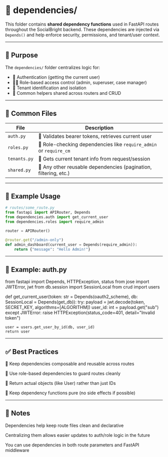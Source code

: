# 📂 dependencies/

This folder contains **shared dependency functions** used in FastAPI routes throughout the SocialBright backend. These dependencies are injected via `Depends()` and help enforce security, permissions, and tenant/user context.

---

## 🎯 Purpose

The `dependencies/` folder centralizes logic for:

- 🔐 Authentication (getting the current user)
- 🧑‍💼 Role-based access control (admin, superuser, case manager)
- 🏢 Tenant identification and isolation
- 🧩 Common helpers shared across routers and CRUD

---

## 📄 Common Files

| File               | Description                                                       |
|--------------------|-------------------------------------------------------------------|
| `auth.py`          | 🔐 Validates bearer tokens, retrieves current user                |
| `roles.py`         | 👥 Role-checking dependencies like `require_admin` or `require_cm`|
| `tenants.py`       | 🏢 Gets current tenant info from request/session                  |
| `shared.py`        | 🧰 Any other reusable dependencies (pagination, filtering, etc.)  |

---

## 🧪 Example Usage

```python
# routes/some_route.py
from fastapi import APIRouter, Depends
from dependencies.auth import get_current_user
from dependencies.roles import require_admin

router = APIRouter()

@router.get("/admin-only")
def admin_dashboard(current_user = Depends(require_admin)):
    return {"message": "Hello Admin!"}
```

---

## 🔧 Example: auth.py

from fastapi import Depends, HTTPException, status
from jose import JWTError, jwt
from db.session import SessionLocal
from crud import users

def get_current_user(token: str = Depends(oauth2_scheme), db: SessionLocal = Depends(get_db)):
    try:
        payload = jwt.decode(token, SECRET_KEY, algorithms=[ALGORITHM])
        user_id: int = payload.get("sub")
    except JWTError:
        raise HTTPException(status_code=401, detail="Invalid token")
    
    user = users.get_user_by_id(db, user_id)
    return user

---

## ✅ Best Practices

🧱 Keep dependencies composable and reusable across routes

🔐 Use role-based dependencies to guard routes cleanly

🧩 Return actual objects (like User) rather than just IDs

🧼 Keep dependency functions pure (no side effects if possible)

---

## 📌 Notes

Dependencies help keep route files clean and declarative

Centralizing them allows easier updates to auth/role logic in the future

You can use dependencies in both route parameters and FastAPI middleware

